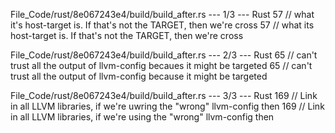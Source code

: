 File_Code/rust/8e067243e4/build/build_after.rs --- 1/3 --- Rust
57     // what it's host-target is. If that's not the TARGET, then we're cross                                                                               57     // what its host-target is. If that's not the TARGET, then we're cross

File_Code/rust/8e067243e4/build/build_after.rs --- 2/3 --- Rust
65     // can't trust all the output of llvm-config becaues it might be targeted                                                                             65     // can't trust all the output of llvm-config because it might be targeted

File_Code/rust/8e067243e4/build/build_after.rs --- 3/3 --- Rust
169     // Link in all LLVM libraries, if we're uwring the "wrong" llvm-config then                                                                          169     // Link in all LLVM libraries, if we're using the "wrong" llvm-config then

